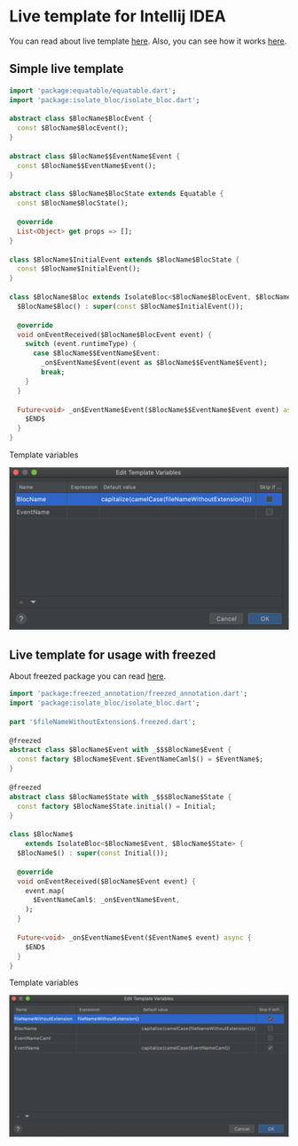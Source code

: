 # Live template for Intellij IDEA
You can read about live template [here](https://www.jetbrains.com/help/idea/using-live-templates.html#live_templates_types).
Also, you can see how it works [here](https://youtu.be/jKOTFWuC3tM).

## Simple live template
```dart
import 'package:equatable/equatable.dart';
import 'package:isolate_bloc/isolate_bloc.dart';

abstract class $BlocName$BlocEvent {
  const $BlocName$BlocEvent();
}

abstract class $BlocName$$EventName$Event {
  const $BlocName$$EventName$Event();
}

abstract class $BlocName$BlocState extends Equatable {
  const $BlocName$BlocState();

  @override
  List<Object> get props => [];
}

class $BlocName$InitialEvent extends $BlocName$BlocState {
  const $BlocName$InitialEvent();
}

class $BlocName$Bloc extends IsolateBloc<$BlocName$BlocEvent, $BlocName$BlocState> {
  $BlocName$Bloc() : super(const $BlocName$InitialEvent());

  @override
  void onEventReceived($BlocName$BlocEvent event) {
    switch (event.runtimeType) {
      case $BlocName$$EventName$Event:
        _on$EventName$Event(event as $BlocName$$EventName$Event);
        break;
    }
  }

  Future<void> _on$EventName$Event($BlocName$$EventName$Event event) async {
    $END$
  }
}
```
Template variables

![Template variables](https://github.com/Maksimka101/isolate-bloc/blob/master/docs/assets/simple_live_template.png?raw=true)


## Live template for usage with freezed
About freezed package you can read [here](https://pub.dev/packages/freezed).
```dart
import 'package:freezed_annotation/freezed_annotation.dart';
import 'package:isolate_bloc/isolate_bloc.dart';

part '$fileNameWithoutExtension$.freezed.dart';

@freezed
abstract class $BlocName$Event with _$$$BlocName$Event {
  const factory $BlocName$Event.$EventNameCaml$() = $EventName$;
}

@freezed
abstract class $BlocName$State with _$$$BlocName$State {
  const factory $BlocName$State.initial() = Initial;
}

class $BlocName$
    extends IsolateBloc<$BlocName$Event, $BlocName$State> {
  $BlocName$() : super(const Initial());

  @override
  void onEventReceived($BlocName$Event event) {
    event.map(
      $EventNameCaml$: _on$EventName$Event,
    );
  }

  Future<void> _on$EventName$Event($EventName$ event) async {
    $END$
  }
}
```
Template variables

![Template variables](https://github.com/Maksimka101/isolate-bloc/blob/master/docs/assets/freezed_live_template.png?raw=true)
